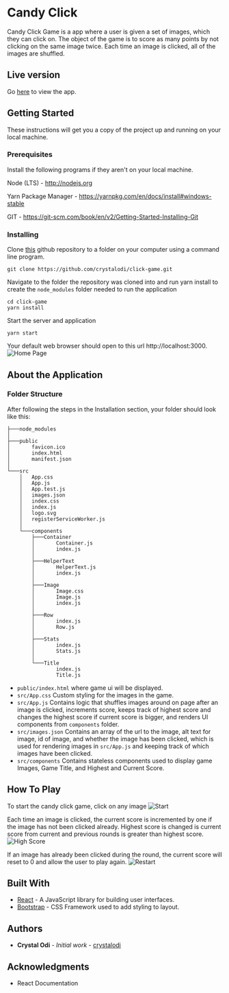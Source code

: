 # Candy Click

Candy Click Game is a app where a user is given a set of images, which they can click on. The object of the game is to score as many points by not clicking on the same image twice. Each time an image is clicked, all of the images are shuffled.

## Live version
Go [here](https://secure-headland-34688.herokuapp.com/) to view the app.


## Getting Started

These instructions will get you a copy of the project up and running on your local machine.

### Prerequisites

Install the following programs if they aren't on your local machine.

Node (LTS) - http://nodejs.org

Yarn Package Manager - https://yarnpkg.com/en/docs/install#windows-stable

GIT - https://git-scm.com/book/en/v2/Getting-Started-Installing-Git

### Installing

Clone [this](https://github.com/crystalodi/click-game.git) github repository to a folder on your computer using a command line program.

```
git clone https://github.com/crystalodi/click-game.git
```

Navigate to the folder the repository was cloned into and run yarn install to create the `node_modules` folder needed to run the application

```
cd click-game
yarn install
```

Start the server and application

```
yarn start
```

Your default web browser should open to this url http://localhost:3000.
![Home Page](https://i.imgur.com/h5LT4ZQ.jpg)

## About the Application

### Folder Structure

After following the steps in the Installation section, your folder should look like this:

```
├───node_modules
│
├───public
│       favicon.ico
│       index.html
│       manifest.json
│
└───src
    │   App.css
    │   App.js
    │   App.test.js
    │   images.json
    │   index.css
    │   index.js
    │   logo.svg
    │   registerServiceWorker.js
    │
    └───components
        ├───Container
        │       Container.js
        │       index.js
        │
        ├───HelperText
        │       HelperText.js
        │       index.js
        │
        ├───Image
        │       Image.css
        │       Image.js
        │       index.js
        │
        ├───Row
        │       index.js
        │       Row.js
        │
        ├───Stats
        │       index.js
        │       Stats.js
        │
        └───Title
                index.js
                Title.js
```

* `public/index.html` where game ui will be displayed.
* `src/App.css` Custom styling for the images in the game.
* `src/App.js` Contains logic that shuffles images around on page after an image is clicked, increments score, keeps track of highest score and changes the highest score if current score is bigger, and renders UI components from `components` folder.
* `src/images.json` Contains an array of the url to the image, alt text for image, id of image, and whether the image has been clicked, which is used for rendering images in `src/App.js` and keeping track of which images have been clicked.
* `src/components` Contains stateless components used to display game Images, Game Title, and Highest and Current Score.


## How To Play

To start the candy click game, click on any image
![Start](https://i.imgur.com/rqrCd9F.jpg)

Each time an image is clicked, the current score is incremented by one if the image has not been clicked already. Highest score is changed is current score from current and previous rounds is greater than highest score.
![High Score](https://i.imgur.com/U944CIa.jpg)


If an image has already been clicked during the round, the current score will reset to 0 and allow the user to play again.
![Restart](https://i.imgur.com/h5LT4ZQ.jpg)


## Built With

* [React](https://reactjs.org/) - A JavaScript library for building user interfaces.
* [Bootstrap](https://materializecss.com/) - CSS Framework used to add styling to layout.

## Authors

* **Crystal Odi** - *Initial work* - [crystalodi](https://github.com/crystalodi)


## Acknowledgments

* React Documentation

